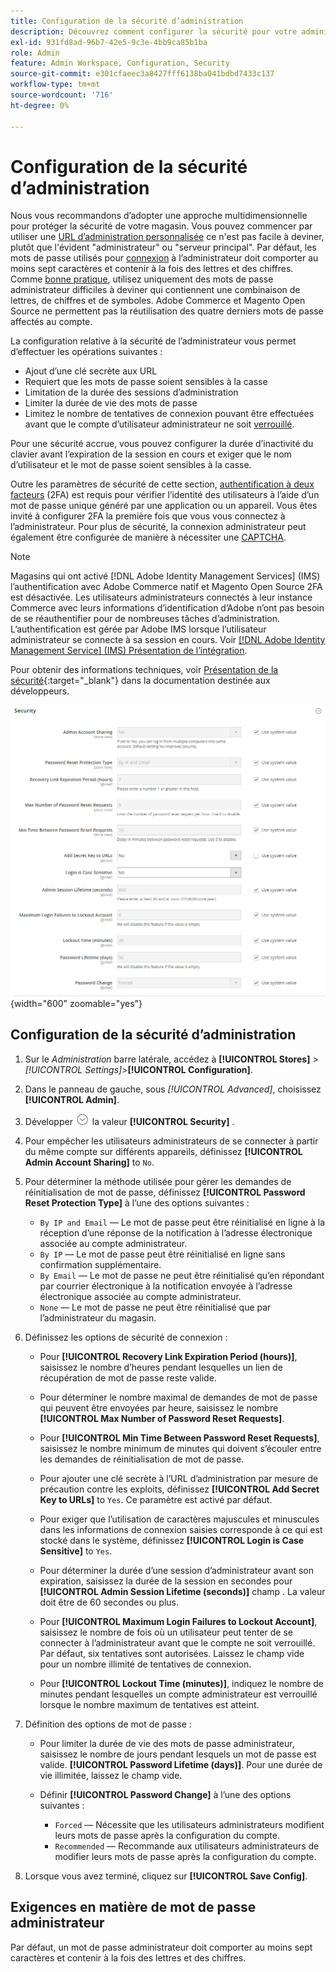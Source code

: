 ```yaml
---
title: Configuration de la sécurité d’administration
description: Découvrez comment configurer la sécurité pour votre administrateur de magasin.
exl-id: 931fd8ad-96b7-42e5-9c3e-4bb9ca85b1ba
role: Admin
feature: Admin Workspace, Configuration, Security
source-git-commit: e301cfaeec3a8427fff6138ba041bdbd7433c137
workflow-type: tm+mt
source-wordcount: '716'
ht-degree: 0%

---
```


# Configuration de la sécurité d’administration

Nous vous recommandons d’adopter une approche multidimensionnelle pour protéger la sécurité de votre magasin. Vous pouvez commencer par utiliser une [URL d’administration personnalisée](../stores-purchase/store-urls.md#use-a-custom-admin-url) ce n&#39;est pas facile à deviner, plutôt que l&#39;évident &quot;administrateur&quot; ou &quot;serveur principal&quot;. Par défaut, les mots de passe utilisés pour [connexion](../getting-started/admin-signin.md) à l’administrateur doit comporter au moins sept caractères et contenir à la fois des lettres et des chiffres. Comme [bonne pratique](https://experienceleague.adobe.com/docs/commerce-operations/implementation-playbook/best-practices/launch/security-best-practices.html), utilisez uniquement des mots de passe administrateur difficiles à deviner qui contiennent une combinaison de lettres, de chiffres et de symboles. Adobe Commerce et Magento Open Source ne permettent pas la réutilisation des quatre derniers mots de passe affectés au compte.

La configuration relative à la sécurité de l’administrateur vous permet d’effectuer les opérations suivantes :

- Ajout d’une clé secrète aux URL
- Requiert que les mots de passe soient sensibles à la casse
- Limitation de la durée des sessions d’administration
- Limiter la durée de vie des mots de passe
- Limitez le nombre de tentatives de connexion pouvant être effectuées avant que le compte d’utilisateur administrateur ne soit [verrouillé](permissions-users-all.md#locked-users).

Pour une sécurité accrue, vous pouvez configurer la durée d’inactivité du clavier avant l’expiration de la session en cours et exiger que le nom d’utilisateur et le mot de passe soient sensibles à la casse.

Outre les paramètres de sécurité de cette section, [authentification à deux facteurs](security-two-factor-authentication.md) (2FA) est requis pour vérifier l’identité des utilisateurs à l’aide d’un mot de passe unique généré par une application ou un appareil. Vous êtes invité à configurer 2FA la première fois que vous vous connectez à l’administrateur. Pour plus de sécurité, la connexion administrateur peut également être configurée de manière à nécessiter une [CAPTCHA](security-captcha.md).

>[!NOTE]
>
>Magasins qui ont activé [!DNL Adobe Identity Management Services] (IMS) l’authentification avec Adobe Commerce natif et Magento Open Source 2FA est désactivée. Les utilisateurs administrateurs connectés à leur instance Commerce avec leurs informations d’identification d’Adobe n’ont pas besoin de se réauthentifier pour de nombreuses tâches d’administration. L’authentification est gérée par Adobe IMS lorsque l’utilisateur administrateur se connecte à sa session en cours. Voir [[!DNL Adobe Identity Management Service] (IMS) Présentation de l’intégration](../getting-started/adobe-ims-integration-overview.md).

Pour obtenir des informations techniques, voir [Présentation de la sécurité](https://developer.adobe.com/commerce/php/architecture/basics/security/){:target=&quot;_blank&quot;} dans la documentation destinée aux développeurs.

![Sécurité de l’administrateur](../configuration-reference/advanced/assets/admin-security.png){width="600" zoomable="yes"}

## Configuration de la sécurité d’administration

1. Sur le _Administration_ barre latérale, accédez à **[!UICONTROL Stores]** > _[!UICONTROL Settings]_>**[!UICONTROL Configuration]**.

1. Dans le panneau de gauche, sous _[!UICONTROL Advanced]_, choisissez **[!UICONTROL Admin]**.

1. Développer ![Sélecteur d’extension](../assets/icon-display-expand.png) la valeur **[!UICONTROL Security]** .

1. Pour empêcher les utilisateurs administrateurs de se connecter à partir du même compte sur différents appareils, définissez **[!UICONTROL Admin Account Sharing]** to `No`.

1. Pour déterminer la méthode utilisée pour gérer les demandes de réinitialisation de mot de passe, définissez **[!UICONTROL Password Reset Protection Type]** à l’une des options suivantes :

   - `By IP and Email` — Le mot de passe peut être réinitialisé en ligne à la réception d’une réponse de la notification à l’adresse électronique associée au compte administrateur.
   - `By IP` — Le mot de passe peut être réinitialisé en ligne sans confirmation supplémentaire.
   - `By Email` — Le mot de passe ne peut être réinitialisé qu’en répondant par courrier électronique à la notification envoyée à l’adresse électronique associée au compte administrateur.
   - `None` — Le mot de passe ne peut être réinitialisé que par l’administrateur du magasin.

1. Définissez les options de sécurité de connexion :

   - Pour **[!UICONTROL Recovery Link Expiration Period (hours)]**, saisissez le nombre d’heures pendant lesquelles un lien de récupération de mot de passe reste valide.

   - Pour déterminer le nombre maximal de demandes de mot de passe qui peuvent être envoyées par heure, saisissez le nombre **[!UICONTROL Max Number of Password Reset Requests]**.

   - Pour **[!UICONTROL Min Time Between Password Reset Requests]**, saisissez le nombre minimum de minutes qui doivent s’écouler entre les demandes de réinitialisation de mot de passe.

   - Pour ajouter une clé secrète à l’URL d’administration par mesure de précaution contre les exploits, définissez **[!UICONTROL Add Secret Key to URLs]** to `Yes`. Ce paramètre est activé par défaut.

   - Pour exiger que l’utilisation de caractères majuscules et minuscules dans les informations de connexion saisies corresponde à ce qui est stocké dans le système, définissez **[!UICONTROL Login is Case Sensitive]** to `Yes`.

   - Pour déterminer la durée d’une session d’administrateur avant son expiration, saisissez la durée de la session en secondes pour **[!UICONTROL Admin Session Lifetime (seconds)]** champ . La valeur doit être de 60 secondes ou plus.

   - Pour **[!UICONTROL Maximum Login Failures to Lockout Account]**, saisissez le nombre de fois où un utilisateur peut tenter de se connecter à l’administrateur avant que le compte ne soit verrouillé. Par défaut, six tentatives sont autorisées. Laissez le champ vide pour un nombre illimité de tentatives de connexion.

   - Pour **[!UICONTROL Lockout Time (minutes)]**, indiquez le nombre de minutes pendant lesquelles un compte administrateur est verrouillé lorsque le nombre maximum de tentatives est atteint.

1. Définition des options de mot de passe :

   - Pour limiter la durée de vie des mots de passe administrateur, saisissez le nombre de jours pendant lesquels un mot de passe est valide. **[!UICONTROL Password Lifetime (days)]**. Pour une durée de vie illimitée, laissez le champ vide.

   - Définir **[!UICONTROL Password Change]** à l’une des options suivantes :

      - `Forced` — Nécessite que les utilisateurs administrateurs modifient leurs mots de passe après la configuration du compte.
      - `Recommended` — Recommande aux utilisateurs administrateurs de modifier leurs mots de passe après la configuration du compte.

1. Lorsque vous avez terminé, cliquez sur **[!UICONTROL Save Config]**.

## Exigences en matière de mot de passe administrateur

Par défaut, un mot de passe administrateur doit comporter au moins sept caractères et contenir à la fois des lettres et des chiffres.
